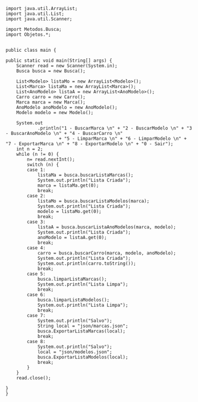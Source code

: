     import java.util.ArrayList;
    import java.util.List;
    import java.util.Scanner;

    import Metodos.Busca;
    import Objetos.*;


    public class main {

	public static void main(String[] args) {
		Scanner read = new Scanner(System.in);
		Busca busca = new Busca();

		List<Modelo> listaMo = new ArrayList<Modelo>();
		List<Marca> listaMa = new ArrayList<Marca>();
		List<AnoModelo> listaA = new ArrayList<AnoModelo>();
		Carro carro = new Carro();
		Marca marca = new Marca();
		AnoModelo anoModelo = new AnoModelo();
		Modelo modelo = new Modelo();

		System.out
				.println("1 - BuscarMarca \n" + "2 - BuscarModelo \n" + "3 - BuscarAnoModelo \n" + "4 - BuscarCarro \n"
						+ "5 - LimparMarca \n" + "6 - LimparModelo \n" + "7 - ExportarMarca \n" + "8 - ExportarModelo \n" + "0 - Sair");
		int n = 2;
		while (n != 0) {
			n= read.nextInt();
			switch (n) {
			case 1:
				listaMa = busca.buscarListaMarcas();
				System.out.println("Lista Criada");
				marca = listaMa.get(0);
				break;
			case 2:
				listaMo = busca.buscarListaModelos(marca);
				System.out.println("Lista Criada");
				modelo = listaMo.get(0);
				break;
			case 3:
				listaA = busca.buscarListaAnoModelos(marca, modelo);
				System.out.println("Lista Criada");
				anoModelo = listaA.get(0);
				break;
			case 4:
				carro = busca.buscarCarro(marca, modelo, anoModelo);
				System.out.println("Lista Criada");
				System.out.println(carro.toString());
				break;
			case 5:
				busca.limparListaMarcas();
				System.out.println("Lista Limpa");
				break;
			case 6:
				busca.limparListaModelos();
				System.out.println("Lista Limpa");
				break;
			case 7:
				System.out.println("Salvo");
				String local = "json/marcas.json";
				busca.ExportarListaMarcas(local);
				break;
			case 8:
				System.out.println("Salvo");
				local = "json/modelos.json";
				busca.ExportarListaModelos(local);
				break;
			}
		} 
		read.close();

	}
    }
